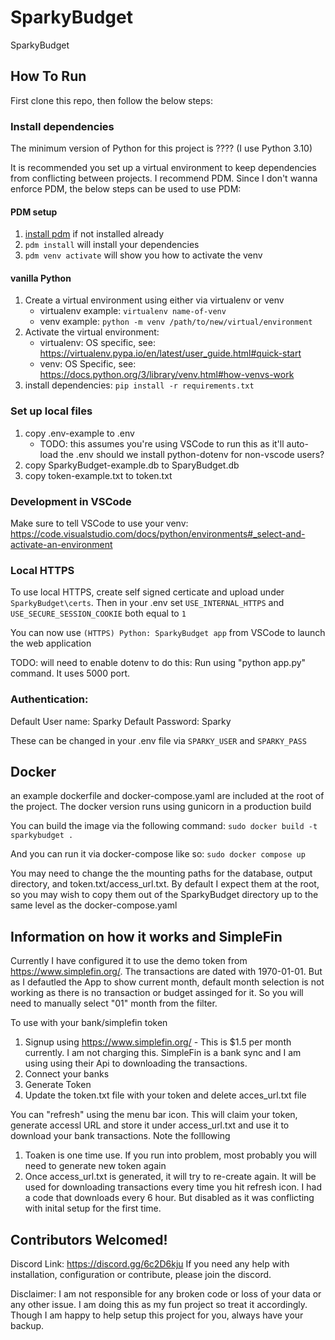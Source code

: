 # SparkyBudget
SparkyBudget

## How To Run

First clone this repo, then follow the below steps:

### Install dependencies

The minimum version of Python for this project is ???? (I use Python 3.10)

It is recommended you set up a virtual environment to keep dependencies from conflicting between projects. I recommend PDM. Since I don't wanna enforce PDM, the below steps can be used to use PDM:

#### PDM setup

1. [install pdm](https://pdm-project.org/latest/) if not installed already
2. `pdm install` will install your dependencies
3. `pdm venv activate` will show you how to activate the venv

#### vanilla Python

1. Create a virtual environment using either via virtualenv or venv
    * virtualenv example: `virtualenv name-of-venv`
    * venv example: `python -m venv /path/to/new/virtual/environment`
2. Activate the virtual environment:
    * virtualenv: OS specific, see: https://virtualenv.pypa.io/en/latest/user_guide.html#quick-start
    * venv: OS Specific, see: https://docs.python.org/3/library/venv.html#how-venvs-work
3. install dependencies: `pip install -r requirements.txt`

### Set up local files

1. copy .env-example to .env
   * TODO: this assumes you're using VSCode to run this as it'll auto-load the .env should we install python-dotenv for non-vscode users?
2. copy SparkyBudget-example.db to SparyBudget.db
3. copy token-example.txt to token.txt

### Development in VSCode

Make sure to tell VSCode to use your venv: https://code.visualstudio.com/docs/python/environments#_select-and-activate-an-environment

### Local HTTPS

To use local HTTPS, create self signed certicate and upload under `SparkyBudget\certs`. Then in your .env set `USE_INTERNAL_HTTPS` and `USE_SECURE_SESSION_COOKIE` both equal to `1`

You can now use `(HTTPS) Python: SparkyBudget app` from VSCode to launch the web application

TODO: will need to enable dotenv to do this: Run using "python app.py" command. It uses 5000 port.

### Authentication:

Default User name: Sparky
Default Password: Sparky

These can be changed in your .env file via `SPARKY_USER` and `SPARKY_PASS`

## Docker

an example dockerfile and docker-compose.yaml are included at the root of the project. The docker version runs using gunicorn in a production build

You can build the image via the following command: `sudo docker build -t sparkybudget .`

And you can run it via docker-compose like so: `sudo docker compose up`

You may need to change the the mounting paths for the database, output directory, and token.txt/access_url.txt. By default I expect them at the root, so you may wish to copy them out of the SparkyBudget directory up to the same level as the docker-compose.yaml

## Information on how it works and SimpleFin

Currently I have configured it to use the demo token from https://www.simplefin.org/. The transactions are dated with 1970-01-01. But as I defautled the App to show current month, default month selection is not working as there is no transaction or budget assinged for it. So you will need to manually select "01" 
month from the filter. 


To use with your bank/simplefin token
1. Signup using https://www.simplefin.org/    - This is $1.5 per month currently.  I am not charging this. SimpleFin is a bank sync and I am using using their Api to downloading the transactions.
2. Connect your banks
3. Generate Token
4. Update the token.txt file with your token and delete acces_url.txt file

You can "refresh" using the menu bar icon. This will claim your token, generate accessl URL and store it under access_url.txt and use it to download your bank transactions.
Note the folllowing
1. Toaken is one time use. If you run into problem, most probably you will need to generate new token again
2. Once access_url.txt is generated, it will try to re-create again. It will be used for downloading transactions every time you hit refresh icon. I had a code that downloads every 6 hour. But disabled as it was conflicting with inital setup for the first time.

## Contributors Welcomed!

Discord Link: https://discord.gg/6c2D6kju
If you need any help with installation, configuration or contribute, please join the discord.

Disclaimer: I am not responsible for any broken code or loss of your data or any other issue. I am doing this as my fun project so treat it accordingly. Though I am happy to help setup this project for you, always have your backup. 


